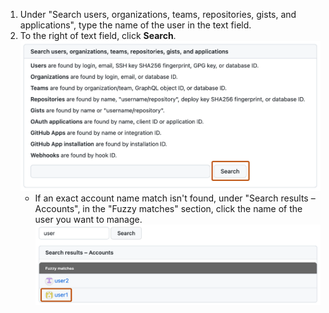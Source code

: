 1. Under "Search users, organizations, teams, repositories, gists, and applications", type the name of the user in the text field.
1. To the right of text field, click **Search**.
   ![Screenshot of the "Search" page of the "Site admin" settings. The button to search users, labeled "Search," is highlighted with an orange outline.](/assets/images/enterprise/site-admin-settings/search-for-things.png)
   - If an exact account name match isn't found, under "Search results – Accounts", in the "Fuzzy matches" section, click the name of the user you want to manage.
   ![Screenshot of search results in the "Site admin" settings. In the "Fuzzy matches" section, an example user name is highlighted with an orange outline.](/assets/images/enterprise/site-admin-settings/click-user.png)
